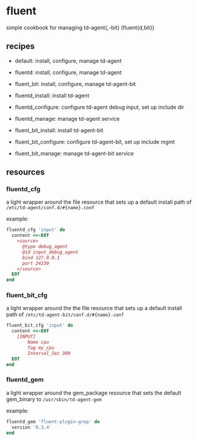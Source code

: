# fluent

simple cookbook for managing td-agent{,-bit} (fluent{d,bit})

## recipes

- default: install, configure, manage td-agent

- fluentd: install, configure, manage td-agent
- fluent_bit: install, configure, manage td-agent-bit

- fluentd_install: install td-agent
- fluentd_configure: configure td-agent debug input, set up include dir
- fluentd_manage: manage td-agent service

- fluent_bit_install: install td-agent-bit
- fluent_bit_configure: configure td-agent-bit, set up include mgmt
- fluent_bit_manage: manage td-agent-bit service

## resources

### fluentd\_cfg

a light wrapper around the file resource that sets up a default install path of `/etc/td-agent/conf.d/#{name}.conf`


example:

```ruby
fluentd_cfg 'input' do
  content <<~EOT
    <source>
      @type debug_agent
      @id input_debug_agent
      bind 127.0.0.1
      port 24230
    </source>
  EOT
end
```

### fluent\_bit\_cfg

a light wrapper around the the file resource that sets up a default install path of `/etc/td-agent-bit/conf.d/#{name}.conf`

```ruby
fluent_bit_cfg 'input' do
  content <<~EOT
    [INPUT]
        Name cpu
        Tag my_cpu
        Interval_Sec 300
  EOT
end
```

### fluentd\_gem

a light wrapper around the gem_package resource that sets the default gem_binary to `/usr/sbin/td-agent-gem`

example:

```ruby
fluentd_gem 'fluent-plugin-grep' do
  version '0.3.4'
end
```
